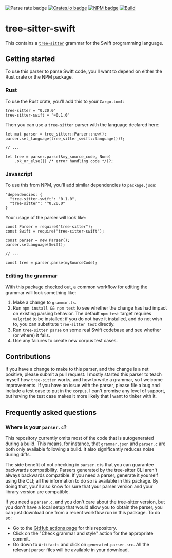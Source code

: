 ![Parse rate badge](https://byob.yarr.is/alex-pinkus/tree-sitter-swift/parse_rate)
[![Crates.io badge](https://byob.yarr.is/alex-pinkus/tree-sitter-swift/crates_io_version)](https://crates.io/crates/tree-sitter-swift)
[![NPM badge](https://byob.yarr.is/alex-pinkus/tree-sitter-swift/npm_version)](https://www.npmjs.com/package/tree-sitter-swift)
[![Build](https://github.com/alex-pinkus/tree-sitter-swift/actions/workflows/top-repos.yml/badge.svg)](https://github.com/alex-pinkus/tree-sitter-swift/actions/workflows/top-repos.yml)

# tree-sitter-swift

This contains a [`tree-sitter`](https://tree-sitter.github.io/tree-sitter) grammar for the Swift programming language.

## Getting started

To use this parser to parse Swift code, you'll want to depend on either the Rust crate or the NPM package.

### Rust
To use the Rust crate, you'll add this to your `Cargo.toml`:
```
tree-sitter = "0.20.0"
tree-sitter-swift = "=0.1.0"
```

Then you can use a `tree-sitter` parser with the language declared here:

```
let mut parser = tree_sitter::Parser::new();
parser.set_language(tree_sitter_swift::language())?;

// ...

let tree = parser.parse(&my_source_code, None)
    .ok_or_else(|| /* error handling code */)?;
```

### Javascript

To use this from NPM, you'll add similar dependencies to `package.json`:
```
"dependencies: {
  "tree-sitter-swift": "0.1.0",
  "tree-sitter": "^0.20.0"
}
```

Your usage of the parser will look like:
```
const Parser = require("tree-sitter");
const Swift = require("tree-sitter-swift");

const parser = new Parser();
parser.setLanguage(Swift);

// ...

const tree = parser.parse(mySourceCode);
```

### Editing the grammar

With this package checked out, a common workflow for editing the grammar will look something like:

1. Make a change to `grammar.ts`.
2. Run `npm install && npm test` to see whether the change has had impact on existing parsing behavior. The default
`npm test` target requires `valgrind` to be installed; if you do not have it installed, and do not wish to, you can
substitute `tree-sitter test` directly.
3. Run `tree-sitter parse` on some real Swift codebase and see whether (or where) it fails.
4. Use any failures to create new corpus test cases.

## Contributions

If you have a change to make to this parser, and the change is a net positive, please submit a pull request. I mostly
started this parser to teach myself how `tree-sitter` works, and how to write a grammar, so I welcome improvements. If
you have an issue with the parser, please file a bug and include a test case to put in the `corpus`. I can't promise any
level of support, but having the test case makes it more likely that I want to tinker with it.

## Frequently asked questions

### Where is your `parser.c`?

This repository currently omits most of the code that is autogenerated during a build. This means, for instance, that
`grammar.json` and `parser.c` are both only available following a build. It also significantly reduces noise during
diffs.

The side benefit of not checking in `parser.c` is that you can guarantee backwards compatibility. Parsers generated by
the tree-sitter CLI aren't always backwards compatible. If you need a parser, generate it yourself using the CLI; all
the information to do so is available in this package. By doing that, you'll also know for sure that your parser version
and your library version are compatible.

If you need a `parser.c`, and you don't care about the tree-sitter version, but you don't have a local setup that would
allow you to obtain the parser, you can just download one from a recent workflow run in this package. To do so:
* Go to the [GitHub actions page](https://github.com/alex-pinkus/tree-sitter-swift/actions) for this
  repository.
* Click on the "Check grammar and style" action for the appropriate commit.
* Go down to `Artifacts` and click on `generated-parser-src`. All the relevant parser files will be available in your
  download.
